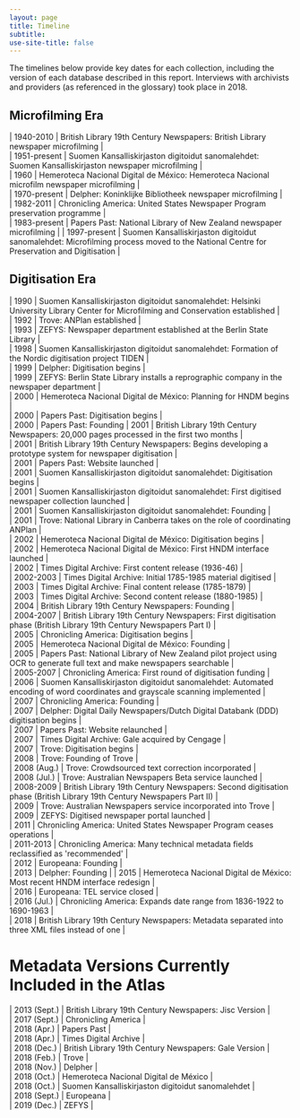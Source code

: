 ```yaml
---
layout: page
title: Timeline
subtitle:
use-site-title: false
---
```


The timelines below provide key dates for each collection, including the version of each database described in this report. Interviews with archivists and providers (as referenced in the glossary) took place in 2018.

## Microfilming Era

| 1940-2010  | British Library 19th Century Newspapers: British Library newspaper microfilming  |  
| 1951-present  | Suomen Kansalliskirjaston digitoidut sanomalehdet: Suomen Kansalliskirjaston newspaper microfilming  |  
| 1960  | Hemeroteca Nacional Digital de México: Hemeroteca Nacional microfilm newspaper microfilming  |  
| 1970-present  | Delpher: Koninklijke Bibliotheek newspaper microfilming  |  
| 1982-2011  | Chronicling America: United States Newspaper Program preservation programme  |  
| 1983-present  | Papers Past: National Library of New Zealand newspaper microfilming  | 
| 1997-present  | Suomen Kansalliskirjaston digitoidut sanomalehdet: Microfilming process moved to the National Centre for Preservation and Digitisation  |

## Digitisation Era

| 1990  | Suomen Kansalliskirjaston digitoidut sanomalehdet: Helsinki University Library Center for Microfilming and Conservation established  |  
| 1992  | Trove: ANPlan established  |  
| 1993  | ZEFYS: Newspaper department established at the Berlin State Library |  
| 1998  | Suomen Kansalliskirjaston digitoidut sanomalehdet: Formation of the Nordic digitisation project TIDEN  |  
| 1999  | Delpher: Digitisation begins  |  
| 1999  | ZEFYS: Berlin State Library installs a reprographic company in the newspaper department  |  
| 2000  | Hemeroteca Nacional Digital de México: Planning for HNDM begins  |  
| 2000  | Papers Past: Digitisation begins  |  
| 2000  | Papers Past: Founding 
| 2001  | British Library 19th Century Newspapers: 20,000 pages processed in the first two months  |  
| 2001  | British Library 19th Century Newspapers: Begins developing a prototype system for newspaper digitisation  |  
| 2001  | Papers Past: Website launched  |  
| 2001  | Suomen Kansalliskirjaston digitoidut sanomalehdet: Digitisation begins  |  
| 2001  | Suomen Kansalliskirjaston digitoidut sanomalehdet: First digitised newspaper collection launched  |  
| 2001  | Suomen Kansalliskirjaston digitoidut sanomalehdet: Founding |  
| 2001  | Trove: National Library in Canberra takes on the role of coordinating ANPlan |  
| 2002  | Hemeroteca Nacional Digital de México: Digitisation begins  |  
| 2002  | Hemeroteca Nacional Digital de México: First HNDM interface launched  |  
| 2002  | Times Digital Archive: First content release (1936-46)  |  
| 2002-2003  | Times Digital Archive: Initial 1785-1985 material digitised  |  
| 2003  | Times Digital Archive: Final content release (1785-1879)  |  
| 2003  | Times Digital Archive: Second content release (1880-1985)  |  
| 2004  | British Library 19th Century Newspapers: Founding |  
| 2004-2007  | British Library 19th Century Newspapers: First digitisation phase (British Library 19th Century Newspapers Part I)  |  
| 2005  | Chronicling America: Digitisation begins  |  
| 2005  | Hemeroteca Nacional Digital de México: Founding  |  
| 2005  | Papers Past: National Library of New Zealand pilot project using OCR to generate full text and make newspapers searchable  |  
| 2005-2007  | Chronicling America: First round of digitisation funding  |  
| 2006  | Suomen Kansalliskirjaston digitoidut sanomalehdet: Automated encoding of word coordinates and grayscale scanning implemented   |  
| 2007  | Chronicling America: Founding  |  
| 2007  | Delpher: Digital Daily Newspapers/Dutch Digital Databank (DDD) digitisation begins  |  
| 2007  | Papers Past: Website relaunched  |  
| 2007  | Times Digital Archive: Gale acquired by Cengage  |  
| 2007  | Trove: Digitisation begins  |  
| 2008  | Trove: Founding of Trove  |  
| 2008 (Aug.)  | Trove: Crowdsourced text correction incorporated  |  
| 2008 (Jul.)  | Trove: Australian Newspapers Beta service launched  |  
| 2008-2009  | British Library 19th Century Newspapers: Second digitisation phase (British Library 19th Century Newspapers Part II)  |  
| 2009  | Trove: Australian Newspapers service incorporated into Trove  |  
| 2009  | ZEFYS: Digitised newspaper portal launched  |  
| 2011  | Chronicling America: United States Newspaper Program ceases operations  |  
| 2011-2013  | Chronicling America: Many technical metadata fields reclassified as 'recommended'  |  
| 2012  | Europeana: Founding |  
| 2013  | Delpher: Founding  |  | 2015  | Hemeroteca Nacional Digital de México: Most recent HNDM interface redesign  |  
| 2016  | Europeana: TEL service closed  |  
| 2016 (Jul.)  | Chronicling America: Expands date range from 1836-1922 to 1690-1963  |  
| 2018  | British Library 19th Century Newspapers: Metadata separated into three XML files instead of one  |  

# Metadata Versions Currently Included in the Atlas

| 2013 (Sept.)  | British Library 19th Century Newspapers: Jisc Version |  
| 2017 (Sept.)  | Chronicling America |  
| 2018 (Apr.)  | Papers Past |  
| 2018 (Apr.)  | Times Digital Archive  |  
| 2018 (Dec.)  | British Library 19th Century Newspapers: Gale Version  |  
| 2018 (Feb.)  | Trove |  
| 2018 (Nov.)  | Delpher |  
| 2018 (Oct.)  | Hemeroteca Nacional Digital de México |  
| 2018 (Oct.)  | Suomen Kansalliskirjaston digitoidut sanomalehdet |  
| 2018 (Sept.)  | Europeana |  
| 2019 (Dec.)  | ZEFYS |  
